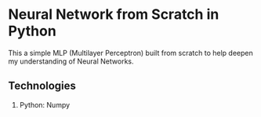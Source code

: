# Neural Network from Scratch in Python

This a simple MLP (Multilayer Perceptron) built from scratch to help deepen my understanding of Neural Networks.

## Technologies

1. Python: Numpy
